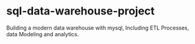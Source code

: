# sql-data-warehouse-project
Building a modern data warehouse with mysql, Including ETL Processes, data Modeling and analytics.
